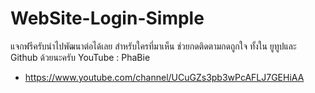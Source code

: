 # WebSite-Login-Simple

แจกฟรีครับนำไปพัฒนาต่อได้เลย สำหรับใครที่มาเห็น ช่วยกดติดตามกดถูกใจ ทั้งใน ยูทูปและ Github ด้วยนะครับ
YouTube : PhaBie
- https://www.youtube.com/channel/UCuGZs3pb3wPcAFLJ7GEHiAA
